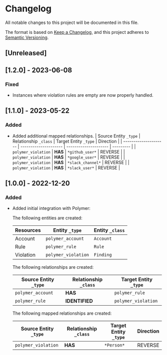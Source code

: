 # Changelog

All notable changes to this project will be documented in this file.

The format is based on [Keep a Changelog](https://keepachangelog.com/en/1.0.0/),
and this project adheres to
[Semantic Versioning](https://semver.org/spec/v2.0.0.html).

## [Unreleased]

## [1.2.0] - 2023-06-08

### Fixed

- Instances where violation rules are empty are now properly handled.

## [1.1.0] - 2023-05-22

### Added

- Added additional mapped relationships. | Source Entity `_type` | Relationship
  `_class` | Target Entity `_type` | Direction | | --------------------- |
  --------------------- | --------------------- | --------- | |
  `polymer_violation` | **HAS** | `*github_user*` | REVERSE | |
  `polymer_violation` | **HAS** | `*google_user*` | REVERSE | |
  `polymer_violation` | **HAS** | `*slack_channel*` | REVERSE | |
  `polymer_violation` | **HAS** | `*slack_user*` | REVERSE |

## [1.0.0] - 2022-12-20

### Added

- Added initial integration with Polymer:

  The following entities are created:

  | Resources | Entity `_type`      | Entity `_class` |
  | --------- | ------------------- | --------------- |
  | Account   | `polymer_account`   | `Account`       |
  | Rule      | `polymer_rule`      | `Rule`          |
  | Violation | `polymer_violation` | `Finding`       |

  The following relationships are created:

  | Source Entity `_type` | Relationship `_class` | Target Entity `_type` |
  | --------------------- | --------------------- | --------------------- |
  | `polymer_account`     | **HAS**               | `polymer_rule`        |
  | `polymer_rule`        | **IDENTIFIED**        | `polymer_violation`   |

  The following mapped relationships are created:

  | Source Entity `_type` | Relationship `_class` | Target Entity `_type` | Direction |
  | --------------------- | --------------------- | --------------------- | --------- |
  | `polymer_violation`   | **HAS**               | `*Person*`            | REVERSE   |
